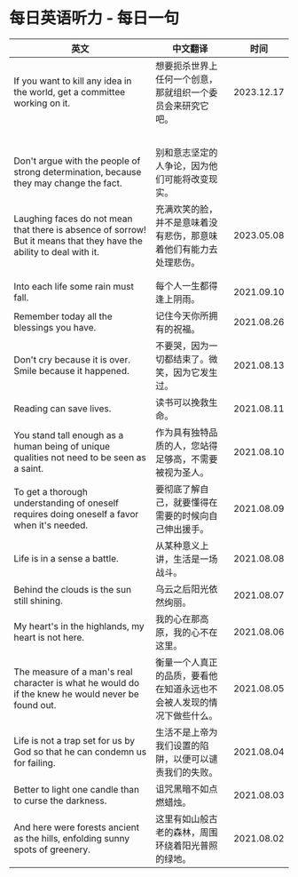 # 每日英语听力 - 每日一句


| 英文                                                         | 中文翻译                                                     | 时间       |
| ------------------------------------------------------------ | ------------------------------------------------------------ | ---------- |
| If you want to kill any idea in the world, get a committee working on it. | 想要扼杀世界上任何一个创意，那就组织一个委员会来研究它吧。   | 2023.12.17 |
|                                                              |                                                              |            |
|                                                              |                                                              |            |
|                                                              |                                                              |            |
|                                                              |                                                              |            |
|                                                              |                                                              |            |
| Don't argue with the people of strong determination, because they may change the fact. | 别和意志坚定的人争论，因为他们可能将改变现实。               |            |
| Laughing faces do not mean that there is absence of sorrow! But it means that they have the ability to deal with it. | 充满欢笑的脸，并不是意味着没有悲伤，那意味着他们有能力去处理悲伤。 | 2023.05.08 |
|                                                              |                                                              |            |
|                                                              |                                                              |            |
| Into each life some rain must fall.                          | 每个人一生都得逢上阴雨。                                     | 2021.09.10 |
| Remember today all the blessings you have.                   | 记住今天你所拥有的祝福。                                     | 2021.08.26 |
| Don't cry because it is over. Smile because it happened.     | 不要哭，因为一切都结束了。微笑，因为它发生过。               | 2021.08.13 |
| Reading can save lives.                                      | 读书可以挽救生命。                                           | 2021.08.11 |
| You stand tall enough as a human being of unique qualities not need to be seen as a saint. | 作为具有独特品质的人，您站得足够高，不需要被视为圣人。       | 2021.08.10 |
| To get a thorough understanding of oneself requires doing oneself a favor when it's needed. | 要彻底了解自己，就要懂得在需要的时候向自己伸出援手。         | 2021.08.09 |
| Life is in a sense a battle.                                 | 从某种意义上讲，生活是一场战斗。                             | 2021.08.08 |
| Behind the clouds is the sun still shining.                  | 乌云之后阳光依然绚丽。                                       | 2021.08.07 |
| My heart's in the highlands, my heart is not here.           | 我的心在那高原，我的心不在这里。                             | 2021.08.06 |
| The measure of a man's real character is what he would do if the knew he would never be found out. | 衡量一个人真正的品质，要看他在知道永远也不会被人发现的情况下做些什么。 | 2021.08.05 |
| Life is not a trap set for us by God so that he can condemn us for failing. | 生活不是上帝为我们设置的陷阱，以便可以谴责我们的失败。       | 2021.08.04 |
| Better to light one candle than to curse the darkness.       | 诅咒黑暗不如点燃蜡烛。                                       | 2021.08.03 |
| And here were forests ancient as the hills, enfolding sunny spots of greenery. | 这里有如山般古老的森林，周围环绕着阳光普照的绿地。           | 2021.08.02 |